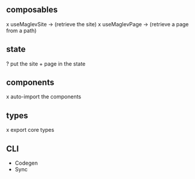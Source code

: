 ## composables

x useMaglevSite -> (retrieve the site)
x useMaglevPage -> (retrieve a page from a path)

## state

? put the site + page in the state

## components

x auto-import the components

## types

x export core types

## CLI

- Codegen
- Sync
